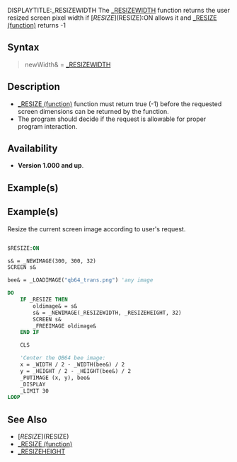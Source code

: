 DISPLAYTITLE:_RESIZEWIDTH
The [_RESIZEWIDTH](_RESIZEWIDTH) function returns the user resized screen pixel width if [$RESIZE]($RESIZE):ON allows it and [_RESIZE (function)](_RESIZE (function)) returns -1 


## Syntax

>  newWidth& = [_RESIZEWIDTH](_RESIZEWIDTH)


## Description

* [_RESIZE (function)](_RESIZE (function)) function must return true (-1) before the requested screen dimensions can be returned by the function.
* The program should decide if the request is allowable for proper program interaction.


## Availability

* **Version 1.000 and up**.


## Example(s)

## Example(s)
 Resize the current screen image according to user's request.

```vb

$RESIZE:ON

s& = _NEWIMAGE(300, 300, 32)
SCREEN s&

bee& = _LOADIMAGE("qb64_trans.png") 'any image

DO
    IF _RESIZE THEN
        oldimage& = s&
        s& = _NEWIMAGE(_RESIZEWIDTH, _RESIZEHEIGHT, 32)
        SCREEN s&
        _FREEIMAGE oldimage&
    END IF

    CLS

    'Center the QB64 bee image:
    x = _WIDTH / 2 - _WIDTH(bee&) / 2
    y = _HEIGHT / 2 - _HEIGHT(bee&) / 2
    _PUTIMAGE (x, y), bee&
    _DISPLAY
    _LIMIT 30
LOOP

```


## See Also

* [$RESIZE]($RESIZE)
* [_RESIZE (function)](_RESIZE (function))
* [_RESIZEHEIGHT](_RESIZEHEIGHT)




